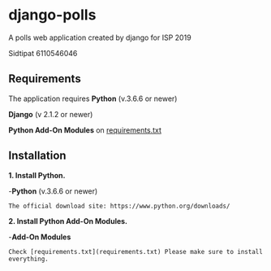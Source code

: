 # django-polls

A polls web application created by django for ISP 2019

Sidtipat 6110546046

## Requirements

The application requires
**Python** (v.3.6.6 or newer)

**Django** (v 2.1.2 or newer)

**Python Add-On Modules** on [requirements.txt](requirements.txt)

## Installation

**1. Install Python.**

-**Python** (v.3.6.6 or newer)

    The official download site: https://www.python.org/downloads/

**2. Install Python Add-On Modules.**

-**Add-On Modules**

    Check [requirements.txt](requirements.txt) Please make sure to install everything.
